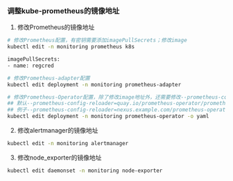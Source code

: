 ### 调整kube-prometheus的镜像地址
1. 修改Prometheus的镜像地址
```bash
# 修改Prometheus配置，有密钥需要添加imagePullSecrets；修改image
kubectl edit -n monitoring prometheus k8s

imagePullSecrets:
- name: regcred

# 修改Prometheus-adapter配置
kubectl edit deployment -n monitoring prometheus-adapter

# 修改Prometheus-Operator配置，除了修改image地址外，还需要修改--prometheus-config-reloader的镜像地址
## 默认--prometheus-config-reloader=quay.io/prometheus-operator/prometheus-config-reloader:v0.53.1，需要替换为自定义的地址
## 例子--prometheus-config-reloader=nexus.example.com/prometheus-operator/prometheus-config-reloader:v0.53.1
kubectl edit deployment -n monitoring prometheus-operator -o yaml
```
2. 修改alertmanager的镜像地址
```bash
kubectl edit -n monitoring alertmanager
```
3. 修改node_exporter的镜像地址
```bash
kubectl edit daemonset -n monitoring node-exporter 
```